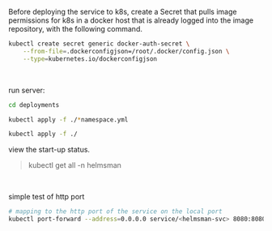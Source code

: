 Before deploying the service to k8s, create a Secret that pulls image permissions for k8s in a docker host that is already logged into the image repository, with the following command.

```bash
kubectl create secret generic docker-auth-secret \
    --from-file=.dockerconfigjson=/root/.docker/config.json \
    --type=kubernetes.io/dockerconfigjson
```

<br>

run server:

```bash
cd deployments

kubectl apply -f ./*namespace.yml

kubectl apply -f ./
```

view the start-up status.

> kubectl get all -n helmsman

<br>

simple test of http port

```bash
# mapping to the http port of the service on the local port
kubectl port-forward --address=0.0.0.0 service/<helmsman-svc> 8080:8080 -n <helmsman>
```
